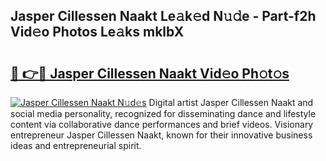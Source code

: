 ## Jasper Cillessen Naakt Le𝚊k𝚎d N𝚞𝚍e - Part-f2h Vid𝚎o Photos Le𝚊ks mklbX

# <h2><a href="http://fb38km0.evod.top/?m=Jasper+Cillessen+Naakt">🔗 👉🔴 Jasper Cillessen Naakt Vid𝚎o Ph𝚘t𝚘s</a></h2>

[![Jasper Cillessen Naakt N𝚞d𝚎s](https://i.imgur.com/8V9OHl7.gif)](http://fb38km0.evod.top/?m=Jasper+Cillessen+Naakt)
Digital artist Jasper Cillessen Naakt and social media personality, recognized for disseminating dance and lifestyle content via collaborative dance performances and brief videos. Visionary entrepreneur Jasper Cillessen Naakt, known for their innovative business ideas and entrepreneurial spirit. 
